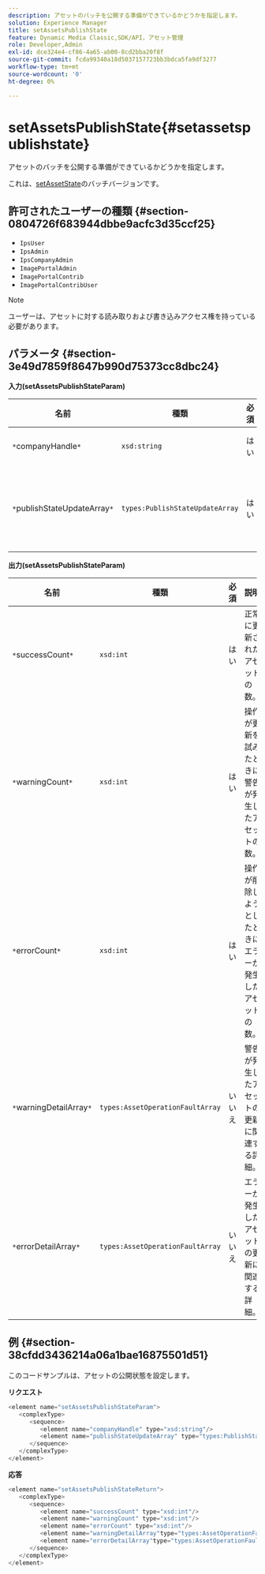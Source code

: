 ```yaml
---
description: アセットのバッチを公開する準備ができているかどうかを指定します。
solution: Experience Manager
title: setAssetsPublishState
feature: Dynamic Media Classic,SDK/API，アセット管理
role: Developer,Admin
exl-id: dce324e4-cf86-4a65-ab00-8cd2bba20f8f
source-git-commit: fcda99340a18d5037157723bb3bdca5fa9df3277
workflow-type: tm+mt
source-wordcount: '0'
ht-degree: 0%

---
```


# setAssetsPublishState{#setassetspublishstate}

アセットのバッチを公開する準備ができているかどうかを指定します。

これは、[setAssetState](../../../operations/c-operations-intro/c-methods/r-set-asset-publish-state.md#reference-9efc2eeea42348e0b1d5f3d1005c6563)のバッチバージョンです。

## 許可されたユーザーの種類 {#section-0804726f683944dbbe9acfc3d35ccf25}

* `IpsUser`
* `IpsAdmin`
* `IpsCompanyAdmin`
* `ImagePortalAdmin`
* `ImagePortalContrib`
* `ImagePortalContribUser`

>[!NOTE]
>
>ユーザーは、アセットに対する読み取りおよび書き込みアクセス権を持っている必要があります。

## パラメータ {#section-3e49d7859f8647b990d75373cc8dbc24}

**入力(setAssetsPublishStateParam)**

| 名前 | 種類 | 必須 | 説明 |
|---|---|---|---|
| `*`companyHandle`*` | `xsd:string` | はい | 会社の担当。 |
| `*`publishStateUpdateArray`*` | `types:PublishStateUpdateArray` | はい | アセットの公開状態値の配列。 |

**出力(setAssetsPublishStateParam)**

| 名前 | 種類 | 必須 | 説明 |
|---|---|---|---|
| `*`successCount`*` | `xsd:int` | はい | 正常に更新されたアセットの数。 |
| `*`warningCount`*` | `xsd:int` | はい | 操作が更新を試みたときに警告が発生したアセットの数。 |
| `*`errorCount`*` | `xsd:int` | はい | 操作が削除しようとしたときにエラーが発生したアセットの数。 |
| `*`warningDetailArray`*` | `types:AssetOperationFaultArray` | いいえ | 警告が発生したアセットの更新に関連する詳細。 |
| `*`errorDetailArray`*` | `types:AssetOperationFaultArray` | いいえ | エラーが発生したアセットの更新に関連する詳細。 |

## 例 {#section-38cfdd3436214a06a1bae16875501d51}

このコードサンプルは、アセットの公開状態を設定します。

**リクエスト**

```java
<element name="setAssetsPublishStateParam">
   <complexType>
      <sequence>
         <element name="companyHandle" type="xsd:string"/>
         <element name="publishStateUpdateArray" type="types:PublishStateUpdateArray"/>
      </sequence>
   </complexType>
</element>
```

**応答**

```java
<element name="setAssetsPublishStateReturn">
   <complexType>
      <sequence>
         <element name="successCount" type="xsd:int"/>
         <element name="warningCount" type="xsd:int"/>
         <element name="errorCount" type="xsd:int"/>
         <element name="warningDetailArray"type="types:AssetOperationFaultArray" minOccurs="0"/>
         <element name="errorDetailArray"type="types:AssetOperationFaultArray" minOccurs="0"/>
      </sequence>
   </complexType>
</element>
```

